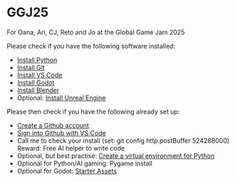 # GGJ25
For Oana, Ari, CJ, Reto and Jo at the Global Game Jam 2025

Please check if you have the following software installed:

- [Install Python](https://www.python.org/downloads/)
- [Install Git](https://git-scm.com/downloads)
- [Install VS Code](https://code.visualstudio.com/download)
- [Install Godot](https://godotengine.org/download/)
- [Install Blender](https://www.blender.org/download/)
- Optional: [Install Unreal Engine](https://www.unrealengine.com/en-US/download)


Please then check if you have the following already set up:

- [Create a Github account](https://github.com/join)
- [Sign into Github with VS Code](https://code.visualstudio.com/docs/sourcecontrol/github)
- Call me to check your install (set: git config http.postBuffer 524288000) Reward: Free AI helper to write code
- Optional, but best practise: [Create a virtual environment for Python](https://packaging.python.org/en/latest/guides/installing-using-pip-and-virtual-environments/)
- Optional for Python/AI gaming: Pygame install
- Optional for Godot: [Starter Assets](https://godotengine.org/asset-library/asset)


